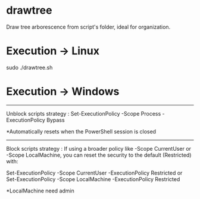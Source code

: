 # drawtree
Draw tree arborescence from script's folder, ideal for organization.

# Execution -> Linux
sudo ./drawtree.sh

# Execution -> Windows
_____
Unblock scripts strategy :
Set-ExecutionPolicy -Scope Process -ExecutionPolicy Bypass

*Automatically resets when the PowerShell session is closed

_____
Block scripts strategy :
If using a broader policy like -Scope CurrentUser or -Scope LocalMachine, 
you can reset the security to the default (Restricted) with:

Set-ExecutionPolicy -Scope CurrentUser -ExecutionPolicy Restricted
or
Set-ExecutionPolicy -Scope LocalMachine -ExecutionPolicy Restricted

*LocalMachine need admin
